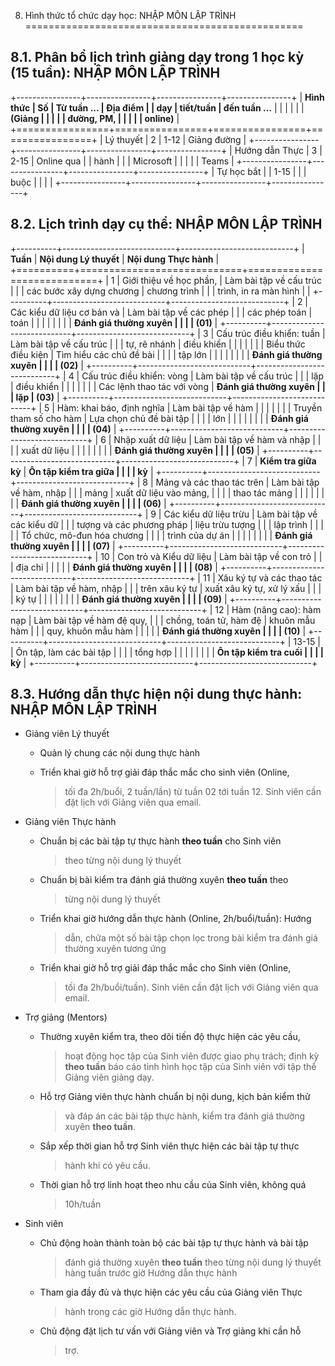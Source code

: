 8. Hình thức tổ chức dạy học: NHẬP MÔN LẬP TRÌNH
================================================

8.1. Phân bổ lịch trình giảng dạy trong 1 học kỳ (15 tuần): NHẬP MÔN LẬP TRÌNH
------------------------------------------------------------------------------

+----------------+----------------+----------------+----------------+
| **Hình thức    | **Số           | **Từ tuần ...  | **Địa điểm**   |
| dạy**          | tiết/tuần**    | đến tuần ...** |                |
|                |                |                | **(Giảng       |
|                |                |                | đường, PM,     |
|                |                |                | online)**      |
+================+================+================+================+
| Lý thuyết      | 2              | 1-12           | Giảng đường    |
+----------------+----------------+----------------+----------------+
| Hướng dẫn Thực | 3              | 2-15           | Online qua     |
| hành           |                |                | Microsoft      |
|                |                |                | Teams          |
+----------------+----------------+----------------+----------------+
| Tự học bắt     |                | 1-15           |                |
| buộc           |                |                |                |
+----------------+----------------+----------------+----------------+

8.2. Lịch trình dạy cụ thể: NHẬP MÔN LẬP TRÌNH
----------------------------------------------

+----------+----------------------------+----------------------------+
| **Tuần** | **Nội dung Lý thuyết**     | **Nội dung Thực hành**     |
+==========+============================+============================+
| 1        | Giới thiệu về học phần,    | Làm bài tập về cấu trúc    |
|          | các bước xây dựng chương   | chương trình               |
|          | trình, in ra màn hình      |                            |
+----------+----------------------------+----------------------------+
| 2        | Các kiểu dữ liệu cơ bản và | Làm bài tập về các phép    |
|          | các phép toán              | toán                       |
|          |                            |                            |
|          |                            | **Đánh giá thường xuyên    |
|          |                            | (01)**                     |
+----------+----------------------------+----------------------------+
| 3        | Cấu trúc điều khiển: tuần  | Làm bài tập về cấu trúc    |
|          | tự, rẽ nhánh               | điều khiển                 |
|          |                            |                            |
|          | Biểu thức điều kiện        | Tìm hiểu các chủ đề bài    |
|          |                            | tập lớn                    |
|          |                            |                            |
|          |                            | **Đánh giá thường xuyên    |
|          |                            | (02)**                     |
+----------+----------------------------+----------------------------+
| 4        | Cấu trúc điều khiển: vòng  | Làm bài tập về cấu trúc    |
|          | lặp                        | điều khiển                 |
|          |                            |                            |
|          | Các lệnh thao tác với vòng | **Đánh giá thường xuyên    |
|          | lặp                        | (03)**                     |
+----------+----------------------------+----------------------------+
| 5        | Hàm: khai báo, định nghĩa  | Làm bài tập về hàm         |
|          |                            |                            |
|          | Truyền tham số cho hàm     | Lựa chọn chủ đề bài tập    |
|          |                            | lớn                        |
|          |                            |                            |
|          |                            | **Đánh giá thường xuyên    |
|          |                            | (04)**                     |
+----------+----------------------------+----------------------------+
| 6        | Nhập xuất dữ liệu          | Làm bài tập về hàm và nhập |
|          |                            | xuất dữ liệu               |
|          |                            |                            |
|          |                            | **Đánh giá thường xuyên    |
|          |                            | (05)**                     |
+----------+----------------------------+----------------------------+
| 7        | **Kiểm tra giữa kỳ**       | **Ôn tập kiểm tra giữa     |
|          |                            | kỳ**                       |
+----------+----------------------------+----------------------------+
| 8        | Mảng và các thao tác trên  | Làm bài tập về hàm, nhập   |
|          | mảng                       | xuất dữ liệu vào mảng,     |
|          |                            | thao tác mảng              |
|          |                            |                            |
|          |                            | **Đánh giá thường xuyên    |
|          |                            | (06)**                     |
+----------+----------------------------+----------------------------+
| 9        | Các kiểu dữ liệu trừu      | Làm bài tập về các kiểu dữ |
|          | tượng và các phương pháp   | liệu trừu tượng            |
|          | lập trình                  |                            |
|          |                            | Tổ chức, mô-đun hóa chương |
|          |                            | trình của dự án            |
|          |                            |                            |
|          |                            | **Đánh giá thường xuyên    |
|          |                            | (07)**                     |
+----------+----------------------------+----------------------------+
| 10       | Con trỏ và Kiểu dữ liệu    | Làm bài tập về con trỏ     |
|          | địa chỉ                    |                            |
|          |                            | **Đánh giá thường xuyên    |
|          |                            | (08)**                     |
+----------+----------------------------+----------------------------+
| 11       | Xâu ký tự và các thao tác  | Làm bài tập về hàm, nhập   |
|          | trên xâu ký tự             | xuất xâu ký tự, xử lý xấu  |
|          |                            | ký tự                      |
|          |                            |                            |
|          |                            | **Đánh giá thường xuyên    |
|          |                            | (09)**                     |
+----------+----------------------------+----------------------------+
| 12       | Hàm (nâng cao): hàm nạp    | Làm bài tập về hàm đệ quy, |
|          | chồng, toán tử, hàm đệ     | khuôn mẫu hàm              |
|          | quy, khuôn mẫu hàm         |                            |
|          |                            | **Đánh giá thường xuyên    |
|          |                            | (10)**                     |
+----------+----------------------------+----------------------------+
| 13-15    |                            | Ôn tập, làm các bài tập    |
|          |                            | tổng hợp                   |
|          |                            |                            |
|          |                            | **Ôn tập kiểm tra cuối     |
|          |                            | kỳ**                       |
+----------+----------------------------+----------------------------+

8.3. Hướng dẫn thực hiện nội dung thực hành: NHẬP MÔN LẬP TRÌNH
---------------------------------------------------------------

-   Giảng viên Lý thuyết

    -   Quản lý chung các nội dung thực hành

    -   Triển khai giờ hỗ trợ giải đáp thắc mắc cho sinh viên (Online,
        > tối đa 2h/buổi, 2 tuần/lần) từ tuần 02 tới tuần 12. Sinh viên
        > cần đặt lịch với Giảng viên qua email.

-   Giảng viên Thực hành

    -   Chuẩn bị các bài tập tự thực hành **theo tuần** cho Sinh viên
        > theo từng nội dung lý thuyết

    -   Chuẩn bị bài kiểm tra đánh giá thường xuyên **theo tuần** theo
        > từng nội dung lý thuyết

    -   Triển khai giờ hướng dẫn thực hành (Online, 2h/buổi/tuần): Hướng
        > dẫn, chữa một số bài tập chọn lọc trong bài kiểm tra đánh giá
        > thường xuyên tương ứng

    -   Triển khai giờ hỗ trợ giải đáp thắc mắc cho Sinh viên (Online,
        > tối đa 2h/buổi/tuần). Sinh viên cần đặt lịch với Giảng viên
        > qua email.

-   Trợ giảng (Mentors)

    -   Thường xuyên kiểm tra, theo dõi tiến độ thực hiện các yêu cầu,
        > hoạt động học tập của Sinh viên được giao phụ trách; định kỳ
        > **theo tuần** báo cáo tình hình học tập của Sinh viên với tập
        > thể Giảng viên giảng dạy.

    -   Hỗ trợ Giảng viên thực hành chuẩn bị nội dung, kịch bản kiểm thử
        > và đáp án các bài tập thực hành, kiểm tra đánh giá thường
        > xuyên **theo tuần**.

    -   Sắp xếp thời gian hỗ trợ Sinh viên thực hiện các bài tập tự thực
        > hành khi có yêu cầu.

    -   Thời gian hỗ trợ linh hoạt theo nhu cầu của Sinh viên, không quá
        > 10h/tuần

-   Sinh viên

    -   Chủ động hoàn thành toàn bộ các bài tập tự thực hành và bài tập
        > đánh giá thường xuyên **theo tuần** theo từng nội dung lý
        > thuyết hàng tuần trước giờ Hướng dẫn thực hành

    -   Tham gia đầy đủ và thực hiện các yêu cầu của Giảng viên Thực
        > hành trong các giờ Hướng dẫn thực hành.

    -   Chủ động đặt lịch tư vấn với Giảng viên và Trợ giảng khi cần hỗ
        > trợ.

